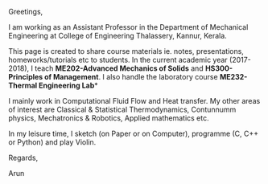 Greetings,

I am working as an Assistant Professor in the Department of Mechanical Engineering at College of Engineering Thalassery, Kannur, Kerala. 

This page is created to share course materials ie. notes, presentations, homeworks/tutorials etc to students. In the current academic year (2017-2018), I teach **ME202-Advanced Mechanics of Solids** and **HS300-Principles of Management**. I also handle the laboratory course **ME232-Thermal Engineering Lab***

I mainly work in Computational Fluid Flow and Heat transfer. My other areas of interest are  Classical & Statistical Thermodynamics, Contunnumm physics, Mechatronics & Robotics,  Applied mathematics etc.

In my leisure time, I sketch (on Paper or on Computer), programme (C, C++ or Python) and play Violin.  

Regards,

Arun
